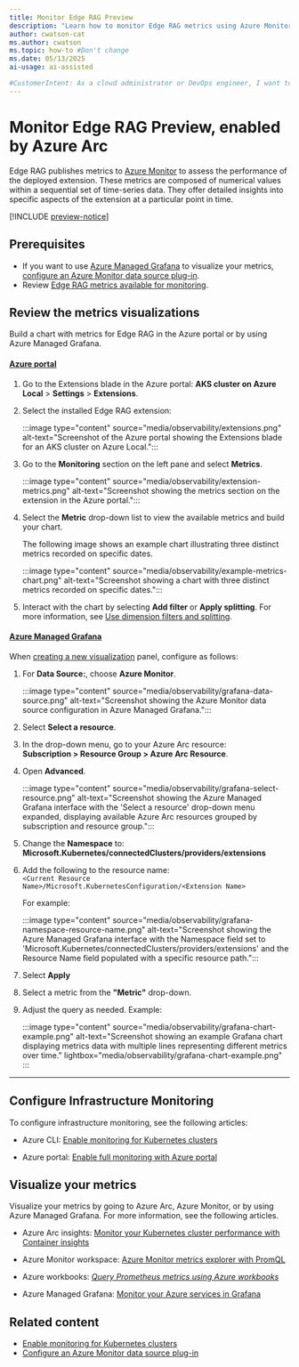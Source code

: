 ```yaml
---
title: Monitor Edge RAG Preview
description: "Learn how to monitor Edge RAG metrics using Azure Monitor, Azure Managed Grafana, and Azure Arc for better insights."
author: cwatson-cat
ms.author: cwatson
ms.topic: how-to #Don't change
ms.date: 05/13/2025
ai-usage: ai-assisted

#CustomerIntent: As a cloud administrator or DevOps engineer, I want to monitor Edge RAG metrics using Azure Monitor, Azure Managed Grafana, and Azure Arc so that I can gain detailed insights into the performance and health of my deployed extensions and infrastructure.
---
```


# Monitor Edge RAG Preview, enabled by Azure Arc

Edge RAG publishes metrics to [Azure Monitor](/azure/azure-monitor/fundamentals/overview) to assess the performance of the deployed extension. These metrics are composed of numerical values within a sequential set of time-series data. They offer detailed insights into specific aspects of the extension at a particular point in time.

[!INCLUDE [preview-notice](includes/preview-notice.md)]

## Prerequisites

- If you want to use [Azure Managed Grafana](/azure/managed-grafana/overview) to visualize your metrics, [configure an Azure Monitor data source plug-in](/azure/azure-monitor/visualize/grafana-plugin#configure-an-azure-monitor-data-source-plug-in).
- Review [Edge RAG metrics available for monitoring](observability-metrics.md).

## Review the metrics visualizations

Build a chart with metrics for Edge RAG in the Azure portal or by using Azure Managed Grafana.

#### [Azure portal](#tab/azure-portal)

1. Go to the Extensions blade in the Azure portal: **AKS cluster on Azure Local** > **Settings** > **Extensions**.

1. Select the installed Edge RAG extension:

   :::image type="content" source="media/observability/extensions.png" alt-text="Screenshot of the Azure portal showing the Extensions blade for an AKS cluster on Azure Local.":::

1. Go to the **Monitoring** section on the left pane and select **Metrics**.

   :::image type="content" source="media/observability/extension-metrics.png" alt-text="Screenshot showing the metrics section on the extension in the Azure portal.":::

1. Select the **Metric** drop-down list to view the available metrics and build your chart.

   The following image shows an example chart illustrating three distinct metrics recorded on specific dates.

   :::image type="content" source="media/observability/example-metrics-chart.png" alt-text="Screenshot showing a chart with three distinct metrics recorded on specific dates.":::

1. Interact with the chart by selecting **Add filter** or **Apply splitting**. For more information, see [Use dimension filters and splitting](/azure/azure-monitor/metrics/analyze-metrics#use-dimension-filters-and-splitting).

#### [Azure Managed Grafana](#tab/azure-managed-grafana)

When [creating a new visualization](https://grafana.com/docs/grafana/latest/dashboards/build-dashboards/create-dashboard/) panel, configure as follows:

1. For **Data Source:**, choose **Azure Monitor**.
 
   :::image type="content" source="media/observability/grafana-data-source.png" alt-text="Screenshot showing the Azure Monitor data source configuration in Azure Managed Grafana.":::  
1. Select **Select a resource**.  
1. In the drop-down menu, go to your Azure Arc resource:  
   **Subscription > Resource Group > Azure Arc Resource**.
1. Open **Advanced**.  

   :::image type="content" source="media/observability/grafana-select-resource.png" alt-text="Screenshot showing the Azure Managed Grafana interface with the 'Select a resource' drop-down menu expanded, displaying available Azure Arc resources grouped by subscription and resource group.":::  

1. Change the **Namespace** to: **Microsoft.Kubernetes/connectedClusters/providers/extensions**  
1. Add the following to the resource name:  
  `<Current Resource Name>/Microsoft.KubernetesConfiguration/<Extension Name>`

   For example:  

      :::image type="content" source="media/observability/grafana-namespace-resource-name.png" alt-text="Screenshot showing the Azure Managed Grafana interface with the Namespace field set to 'Microsoft.Kubernetes/connectedClusters/providers/extensions' and the Resource Name field populated with a specific resource path.":::  
1. Select **Apply**  
1. Select a metric from the **"Metric"** drop-down.  
1. Adjust the query as needed. Example:  

   :::image type="content" source="media/observability/grafana-chart-example.png" alt-text="Screenshot showing an example Grafana chart displaying metrics data with multiple lines representing different metrics over time." lightbox="media/observability/grafana-chart-example.png" :::

----

## Configure Infrastructure Monitoring

To configure infrastructure monitoring, see the following articles:

- Azure CLI: [Enable monitoring for Kubernetes clusters](/azure/azure-monitor/containers/kubernetes-monitoring-enable)

- Azure portal: [Enable full monitoring with Azure portal](/azure/azure-monitor/containers/kubernetes-monitoring-enable?tabs=cli#enable-full-monitoring-with-azure-portal)

## Visualize your metrics

Visualize your metrics by going to Azure Arc, Azure Monitor, or by using Azure Managed Grafana. For more information, see the following articles.

- Azure Arc insights: [Monitor your Kubernetes cluster performance with Container insights](/azure/azure-monitor/containers/container-insights-analyze)

- Azure Monitor workspace: [Azure Monitor metrics explorer with PromQL](/azure/azure-monitor/metrics/metrics-explorer)

- Azure workbooks: [*Query Prometheus metrics using Azure workbooks*](/azure/azure-monitor/metrics/prometheus-workbooks)

- Azure Managed Grafana: [Monitor your Azure services in Grafana](/azure/azure-monitor/visualize/grafana-plugin)

## Related content

- [Enable monitoring for Kubernetes clusters](/azure/azure-monitor/containers/kubernetes-monitoring-enable)
- [Configure an Azure Monitor data source plug-in](/azure/azure-monitor/visualize/grafana-plugin#configure-an-azure-monitor-data-source-plug-in)

